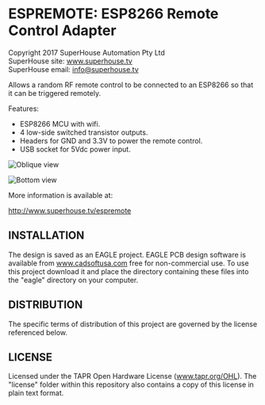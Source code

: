 ESPREMOTE: ESP8266 Remote Control Adapter
=========================================

Copyright 2017 SuperHouse Automation Pty Ltd  
SuperHouse site:  www.superhouse.tv  
SuperHouse email: info@superhouse.tv  

Allows a random RF remote control to be connected to an ESP8266 so
that it can be triggered remotely.

Features:

 * ESP8266 MCU with wifi.
 * 4 low-side switched transistor outputs.
 * Headers for GND and 3.3V to power the remote control.
 * USB socket for 5Vdc power input.

![Oblique view](https://raw.githubusercontent.com/SuperHouse/ESPREMOTE/master/images/ESPREMOTE-v1_0-oblique.jpg)

![Bottom view](https://raw.githubusercontent.com/SuperHouse/ESPREMOTE/master/images/ESPREMOTE-v1_0-bottom.jpg)

More information is available at:

  http://www.superhouse.tv/espremote


INSTALLATION
------------
The design is saved as an EAGLE project. EAGLE PCB design software is
available from www.cadsoftusa.com free for non-commercial use. To use
this project download it and place the directory containing these files
into the "eagle" directory on your computer.


DISTRIBUTION
------------
The specific terms of distribution of this project are governed by the
license referenced below.


LICENSE
-------
Licensed under the TAPR Open Hardware License (www.tapr.org/OHL).
The "license" folder within this repository also contains a copy of
this license in plain text format.
